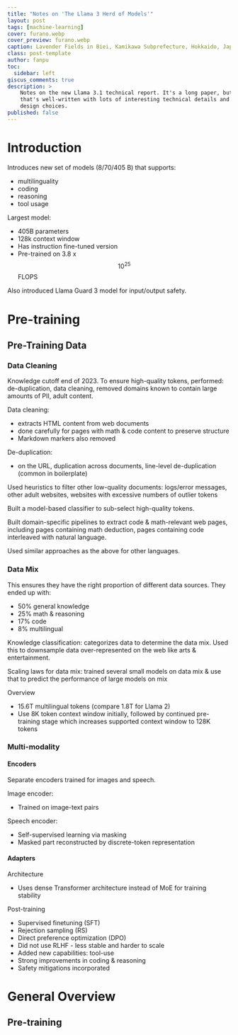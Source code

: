 ```yaml
---
title: "Notes on 'The Llama 3 Herd of Models'"
layout: post
tags: [machine-learning]
cover: furano.webp
cover_preview: furano.webp
caption: Lavender Fields in Biei, Kamikawa Subprefecture, Hokkaido, Japan
class: post-template
author: fanpu
toc:
  sidebar: left
giscus_comments: true
description: >
    Notes on the new Llama 3.1 technical report. It's a long paper, but one
    that's well-written with lots of interesting technical details and 
    design choices.
published: false
---
```


# Introduction

Introduces new set of models (8/70/405 B) that supports:
- multilinguality
- coding
- reasoning
- tool usage

Largest model:
- 405B parameters
- 128k context window
- Has instruction fine-tuned version
- Pre-trained on 3.8 x $$10^{25}$$ FLOPS

Also introduced Llama Guard 3 model for input/output safety.

# Pre-training

## Pre-Training Data

### Data Cleaning

Knowledge cutoff end of 2023. To ensure high-quality tokens, performed:
de-duplication, data cleaning, removed domains known to contain large amounts of
PII, adult content.

Data cleaning:
- extracts HTML content from web documents
- done carefully
for pages with math & code content to preserve structure
- Markdown markers also removed

De-duplication:
- on the URL, duplication across documents, line-level de-duplication (common in boilerplate)

Used heuristics to filter other low-quality documents: logs/error messages,
other adult websites, websites with excessive numbers of outlier tokens

Built a model-based classifier to sub-select high-quality tokens.

Built domain-specific pipelines to extract code & math-relevant web pages,
including pages containing math deduction, pages containing code interleaved
with natural language.

Used similar approaches as the above for other languages.

### Data Mix

This ensures they have the right proportion of different data sources.
They ended up with:
- 50% general knowledge
- 25% math & reasoning
- 17% code
- 8% multilingual

Knowledge classification: categorizes data to determine the data mix.
Used this to downsample data over-represented on the web like arts & entertainment.

Scaling laws for data mix: trained several small models on data mix & use that to predict the performance of large models on mix


Overview
- 15.6T multilingual tokens (compare 1.8T for Llama 2)
- Use 8K token context window initially, followed by continued pre-training
stage which increases supported context window to 128K tokens

### Multi-modality

#### Encoders 

Separate encoders trained for images and speech.

Image encoder:
- Trained on image-text pairs

Speech encoder:
- Self-supervised learning via masking
- Masked part reconstructed by discrete-token representation

#### Adapters




Architecture
- Uses dense Transformer architecture instead of MoE for training stability

Post-training
- Supervised finetuning (SFT)
- Rejection sampling (RS)
- Direct preference optimization (DPO)
- Did not use RLHF - less stable and harder to scale
- Added new capabilities: tool-use
- Strong improvements in coding & reasoning
- Safety mitigations incorporated

# General Overview

## Pre-training

